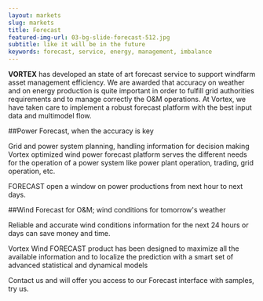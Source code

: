 ```yaml
---
layout: markets
slug: markets
title: Forecast
featured-img-url: 03-bg-slide-forecast-512.jpg
subtitle: like it will be in the future
keywords: forecast, service, energy, management, imbalance
---
```


<p class="lead"><strong>VORTEX</strong> has developed an state of art forecast service to support windfarm asset management efficiency. We are awarded that accuracy on weather and on energy production is quite important in order to fulfill grid authorities requirements and to manage correctly the O&M operations. At Vortex, we have taken care to implement a robust forecast platform with the best input data and multimodel flow.</p>

##Power Forecast, when the accuracy is key

Grid and power system planning, handling information for decision making Vortex optimized wind power forecast platform serves the different needs for the operation of a power system like power plant operation, trading, grid operation, etc.

FORECAST open a window on power productions from next hour to next days.

##Wind Forecast for O&M; wind conditions for tomorrow's weather

Reliable and accurate wind conditions information for the next 24 hours or days can save money and time.

Vortex Wind FORECAST product has been designed to maximize all the available information and to localize the prediction with a smart set of advanced statistical and dynamical models

Contact us and will offer you access to our Forecast interface with samples, try us.